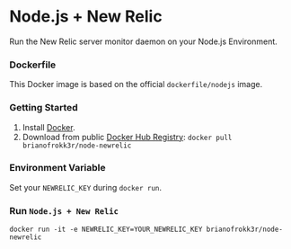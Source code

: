 # Node.js + New Relic
Run the New Relic server monitor daemon on your Node.js Environment.

### Dockerfile
This Docker image is based on the official `dockerfile/nodejs` image.

### Getting Started
1. Install [Docker](https://www.docker.com/).
2. Download from public [Docker Hub Registry](https://registry.hub.docker.com/): `docker pull brianofrokk3r/node-newrelic`

### Environment Variable
Set your `NEWRELIC_KEY` during `docker run`.

### Run `Node.js + New Relic`
```
docker run -it -e NEWRELIC_KEY=YOUR_NEWRELIC_KEY brianofrokk3r/node-newrelic
```